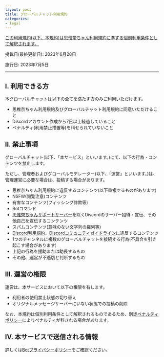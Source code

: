 ```yaml
---
layout: post
title: グローバルチャット利用規約
categories:
- legal
---
```

<u>この利用規約(以下、本規約)は<a href="{{site.url}}/legal/tos" class="a-orange">思惟奈ちゃん利用規約</a>に準ずる個別利用条件として解釈されます。</u>

掲載日(最終更新日): 2023年6月28日

施行日: 2023年7月5日

---
## I. 利用できる方

本グローバルチャットは以下の全てを満たす方のみご利用いただけます。

- 思椎奈ちゃん利用規約及びグローバルチャット利用規約に同意いただけること
- Discordアカウント作成から7日以上経過していること
- ペナルティ(利用禁止措置等)を科せられていないこと
 
## II. 禁止事項

グローバルチャット(以下、「本サービス」といいます。)にて、以下の行為・コンテンツを禁止します。

ただし、管理者およびグローバルモデレーター(以下、「運営」といいます。)は、管理運営に必要な場合は、投稿する場合があります。

- 思椎奈ちゃん利用規約に違反するコンテンツ(以下重複するものがあります)
- NSFW(閲覧注意)コンテンツ
- 有害なコンテンツ(フィッシング詐欺等)
- Botコマンド
- <a href="{{site.url}}/discord" class="a-orange">思惟奈ちゃんサポートサーバー</a>を除くDiscordのサーバー招待・宣伝、その他自己を宣伝するコンテンツ
- スパムコンテンツ(意味のない文字列の羅列等)
- <a href="https://discord.com/terms" class="a-orange">Discord利用規約</a>、<a href="https://discord.com/guidelines" class="a-orange">Discordコミュニティガイドライン</a>に違反するコンテンツ
- 1つのチャンネルに複数のグローバルチャットを接続する行為(不具合を引き起こす場合があります)
- 上記の行為を援助または助長するもの
- その他、運営が不適切と判断するもの

## III. 運営の権限

運営は、本サービスにおいて以下の権限を有します。

- 利用者の使用禁止状態の切り替え
- オリジナルメッセージサーバーにいない状態での投稿の削除

なお、本規約は個別利用条件として解釈されるものであるため、別途<a href="{{site.url}}/legal/penalty" class="a-orange">ペナルティポリシー</a>によりペナルティが科される場合があります。

## IV. 本サービスで送信される情報

詳しくは<a href="{{site.url}}/legal/bot-privacy-policy" class="a-orange">Botプライバシーポリシー</a>をご確認ください。
